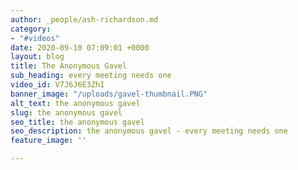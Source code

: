 ```yaml
---
author: _people/ash-richardson.md
category:
- "#videos"
date: 2020-09-10 07:09:01 +0000
layout: blog
title: The Anonymous Gavel
sub_heading: every meeting needs one
video_id: V7J6J6E3ZhI
banner_image: "/uploads/gavel-thumbnail.PNG"
alt_text: the anonymous gavel
slug: the anonymous gavel
seo_title: the anonymous gavel
seo_description: the anonymous gavel - every meeting needs one
feature_image: ''

---
```

